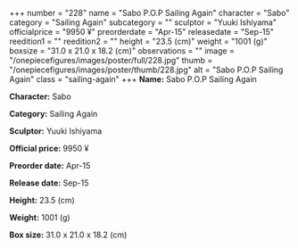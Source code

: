 +++
number = "228"
name = "Sabo P.O.P Sailing Again"
character = "Sabo"
category = "Sailing Again"
subcategory = ""
sculptor = "Yuuki Ishiyama"
officialprice = "9950 ¥"
preorderdate = "Apr-15"
releasedate = "Sep-15"
reedition1 = ""
reedition2 = ""
height = "23.5 (cm)"
weight = "1001 (g)"
boxsize = "31.0 x 21.0 x 18.2 (cm)"
observations = ""
image = "/onepiecefigures/images/poster/full/228.jpg"
thumb = "/onepiecefigures/images/poster/thumb/228.jpg"
alt = "Sabo P.O.P Sailing Again"
class = "sailing-again"
+++
**Name:** Sabo P.O.P Sailing Again

**Character:** Sabo

**Category:** Sailing Again 

**Sculptor:** Yuuki Ishiyama

**Official price:** 9950 ¥

**Preorder date:** Apr-15

**Release date:** Sep-15

**Height:** 23.5 (cm)

**Weight:** 1001 (g)

**Box size:** 31.0 x 21.0 x 18.2 (cm)
